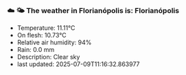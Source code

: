### ☁️ 🌤️  The weather in Florianópolis is: Florianópolis

- Temperature: 11.11°C
- On flesh: 10.73°C
- Relative air humidity: 94%
- Rain: 0.0 mm
- Description: Clear sky
- last updated: 2025-07-09T11:16:32.863977
